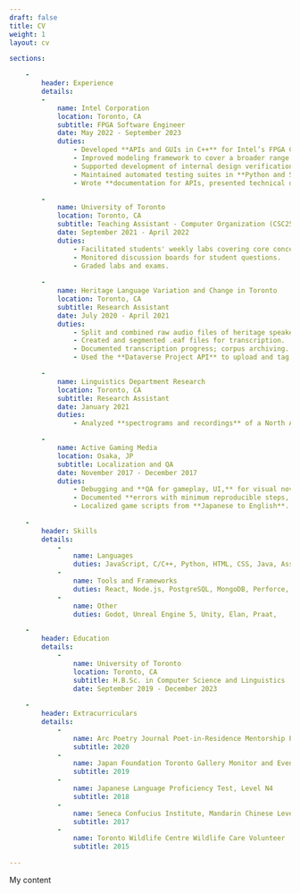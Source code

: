 ```yaml
---
draft: false
title: CV
weight: 1
layout: cv

sections:

    -   
        header: Experience
        details:
        -
            name: Intel Corporation
            location: Toronto, CA
            subtitle: FPGA Software Engineer
            date: May 2022 - September 2023
            duties:
                - Developed **APIs and GUIs in C++** for Intel’s FPGA CAD tool Quartus Prime; modeled software representations of input/output hardware for consumption by Quartus Prime for **two new hardware families**.
                - Improved modeling framework to cover a broader range of use cases and provide more acute testing scenarios, decreasing **turnaround time between key hardware/software teams**.
                - Supported development of internal design verification tools in Python; **identified and fixed algorithmic edge cases in Z3 solver, extended grammar, and parser functionality.**
                - Maintained automated testing suites in **Python and SystemVerilog** to ensure **100% pass rates for regression tests** for software device models.
                - Wrote **documentation for APIs, presented technical designs,** and contributed to the company wiki, assisting with **onboarding new interns**.

        -   
            name: University of Toronto
            location: Toronto, CA
            subtitle: Teaching Assistant - Computer Organization (CSC258)
            date: September 2021 - April 2022
            duties:
                - Facilitated students' weekly labs covering core concepts like **computer structures, machine languages, and block circuit diagrams**.
                - Monitored discussion boards for student questions.
                - Graded labs and exams.
        
        -
            name: Heritage Language Variation and Change in Toronto
            location: Toronto, CA
            subtitle: Research Assistant
            date: July 2020 - April 2021
            duties:
                - Split and combined raw audio files of heritage speaker interviews.
                - Created and segmented .eaf files for transcription.
                - Documented transcription progress; corpus archiving.
                - Used the **Dataverse Project API** to upload and tag transcriptions en masse to dataverse.

        -
            name: Linguistics Department Research
            location: Toronto, CA
            subtitle: Research Assistant
            date: January 2021
            duties:
                - Analyzed **spectrograms and recordings** of a North American dialect for rhoticity and intrusive‑R.

        -   
            name: Active Gaming Media
            location: Osaka, JP
            subtitle: Localization and QA
            date: November 2017 - December 2017
            duties:
                - Debugging and **QA for gameplay, UI,** for visual novel PC games.
                - Documented **errors with minimum reproducible steps, communicated with development teams** to discuss solutions.
                - Localized game scripts from **Japanese to English**.
    
    -
        header: Skills
        details:
            -
                name: Languages
                duties: JavaScript, C/C++, Python, HTML, CSS, Java, Assembly, SystemVerilog, Bash
            -
                name: Tools and Frameworks
                duties: React, Node.js, PostgreSQL, MongoDB, Perforce, Git, Express, LaTeX, jQuery, Hugo
            -
                name: Other
                duties: Godot, Unreal Engine 5, Unity, Elan, Praat,

    - 
        header: Education
        details:
            -
                name: University of Toronto
                location: Toronto, CA
                subtitle: H.B.Sc. in Computer Science and Linguistics
                date: September 2019 - December 2023
    
    -
        header: Extracurriculars
        details:
            -
                name: Arc Poetry Journal Poet-in-Residence Mentorship Program
                subtitle: 2020
            -
                name: Japan Foundation Toronto Gallery Monitor and Event Coordinator
                subtitle: 2019
            -
                name: Japanese Language Proficiency Test, Level N4
                subtitle: 2018
            -
                name: Seneca Confucius Institute, Mandarin Chinese Level 1
                subtitle: 2017
            -
                name: Toronto Wildlife Centre Wildlife Care Volunteer
                subtitle: 2015

---
```


My content